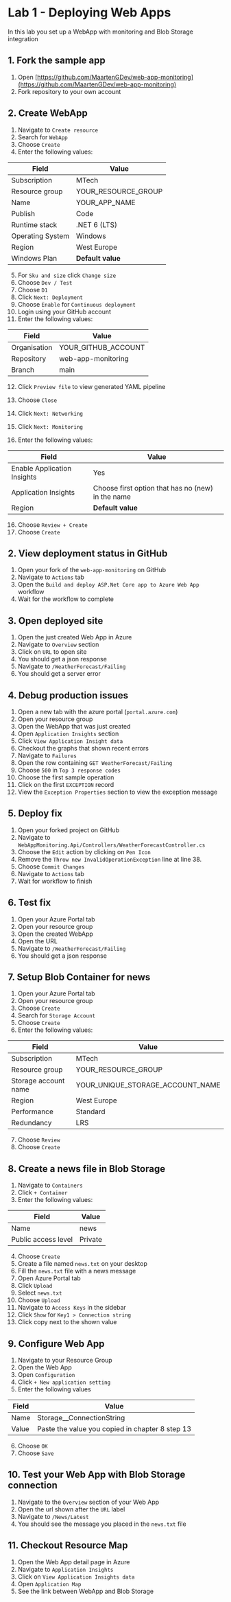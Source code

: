 # Lab 1 - Deploying Web Apps
In this lab you set up a WebApp with monitoring and Blob Storage integration

## 1. Fork the sample app
1. Open [https://github.com/MaartenGDev/web-app-monitoring](https://github.com/MaartenGDev/web-app-monitoring)
2. Fork repository to your own account

## 2. Create WebApp
1. Navigate to `Create resource`
2. Search for `WebApp`
3. Choose `Create`
4. Enter the following values:

| Field            | Value               |
|------------------|---------------------|
| Subscription     | MTech               |
| Resource group   | YOUR_RESOURCE_GROUP |
| Name             | YOUR_APP_NAME       |
| Publish          | Code                |
| Runtime stack    | .NET 6 (LTS)        |
| Operating System | Windows             |
| Region           | West Europe         |
| Windows Plan     | **Default value**   |

5. For `Sku and size` click `Change size`
6. Choose `Dev / Test`
7. Choose `D1`
8. Click `Next: Deployment`
9. Choose `Enable` for `Continuous deployment`
10. Login using your GitHub account
11. Enter the following values:

| Field        | Value               |
|--------------|---------------------|
| Organisation | YOUR_GITHUB_ACCOUNT |
| Repository   | web-app-monitoring  |
| Branch       | main                |

12. Click `Preview file` to view generated YAML pipeline
13. Choose `Close`
14. Click `Next: Networking`
15. Click `Next: Monitoring`

1. Enter the following values:

| Field                       | Value                                             |
|-----------------------------|---------------------------------------------------|
| Enable Application Insights | Yes                                               |
| Application Insights        | Choose first option that has no (new) in the name |
| Region                      | **Default value**                                 |

16. Choose `Review + Create`
17. Choose `Create`

## 2. View deployment status in GitHub
1. Open your fork of the `web-app-monitoring` on GitHub
2. Navigate to `Actions` tab
3. Open the `Build and deploy ASP.Net Core app to Azure Web App` workflow
4. Wait for the workflow to complete

## 3. Open deployed site
1. Open the just created Web App in Azure
2. Navigate to `Overview` section
3. Click on `URL` to open site
4. You should get a json response
5. Navigate to `/WeatherForecast/Failing`
6. You should get a server error

## 4. Debug production issues
1. Open a new tab with the azure portal (`portal.azure.com`)
2. Open your resource group
3. Open the WebApp that was just created
4. Open `Application Insights` section
5. Click `View Application Insight data`
6. Checkout the graphs that shown recent errors
7. Navigate to `Failures`
8. Open the row containing `GET WeatherForecast/Failing`
9. Choose `500` in `Top 3 response codes`
10. Choose the first sample operation
11. Click on the first `EXCEPTION` record
12. View the `Exception Properties` section to view the exception message

## 5. Deploy fix
1. Open your forked project on GitHub
2. Navigate to `WebAppMonitoring.Api/Controllers/WeatherForecastController.cs`
3. Choose the `Edit` action by clicking on `Pen Icon`
4. Remove the `Throw new InvalidOperationException` line at line 38.
5. Choose `Commit Changes`
6. Navigate to `Actions` tab
7. Wait for workflow to finish

## 6. Test fix
1. Open your Azure Portal tab
2. Open your resource group
3. Open the created WebApp
4. Open the URL
5. Navigate to `/WeatherForecast/Failing`
6. You should get a json response

## 7. Setup Blob Container for news
1. Open your Azure Portal tab
2. Open your resource group
3. Choose `Create`
4. Search for `Storage Account`
5. Choose `Create`
6. Enter the following values:

| Field                | Value                            |
|----------------------|----------------------------------|
| Subscription         | MTech                            |
| Resource group       | YOUR_RESOURCE_GROUP              |
| Storage account name | YOUR_UNIQUE_STORAGE_ACCOUNT_NAME |
| Region               | West Europe                      |
| Performance          | Standard                         |
| Redundancy           | LRS                              |

7. Choose `Review`
8. Choose `Create`

## 8. Create a news file in Blob Storage
1. Navigate to `Containers`
2. Click `+ Container`
3. Enter the following values:

| Field               | Value   |
|---------------------|---------|
| Name                | news    |
| Public access level | Private |

4. Choose `Create`
5. Create a file named `news.txt` on your desktop
6. Fill the `news.txt` file with a news message
7. Open Azure Portal tab
8. Click `Upload`
9. Select `news.txt`
10. Choose `Upload`
11. Navigate to `Access Keys` in the sidebar
12. Click `Show` for `Key1 > Connection string`
13. Click copy next to the shown value

## 9. Configure Web App
1. Navigate to your Resource Group
2. Open the Web App
3. Open `Configuration`
4. Click `+ New application setting`
5. Enter the following values

| Field | Value                                           |
|-------|-------------------------------------------------|
| Name  | Storage__ConnectionString                       |
| Value | Paste the value you copied in chapter 8 step 13 |

6. Choose `OK`
7. Choose `Save`

## 10. Test your Web App with Blob Storage connection
1. Navigate to the `Overview` section of your Web App
2. Open the url shown after the `URL` label
3. Navigate to `/News/Latest`
4. You should see the message you placed in the `news.txt` file

## 11. Checkout Resource Map
1. Open the Web App detail page in Azure
2. Navigate to `Application Insights`
3. Click on `View Application Insights data`
4. Open `Application Map`
5. See the link between WebApp and Blob Storage